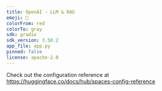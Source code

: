 ```yaml
---
title: OpenAI - LLM & RAG
emoji: 🧠
colorFrom: red
colorTo: gray
sdk: gradio
sdk_version: 3.50.2
app_file: app.py
pinned: false
license: apache-2.0
---
```


Check out the configuration reference at https://huggingface.co/docs/hub/spaces-config-reference
